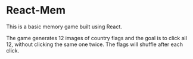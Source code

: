 # React-Mem

This is a basic memory game built using React. 

The game generates 12 images of country flags and the goal is to click all 12, without clicking the same one twice. The flags will shuffle after each click.
